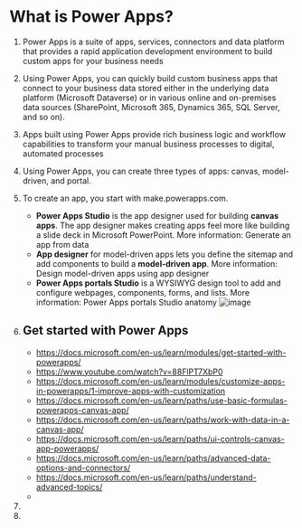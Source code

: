 # What is Power Apps?
1. Power Apps is a suite of apps, services, connectors and data platform that provides a rapid application development environment to build custom apps for your business needs
1. Using Power Apps, you can quickly build custom business apps that connect to your business data stored either in the underlying data platform (Microsoft Dataverse) or in various online and on-premises data sources (SharePoint, Microsoft 365, Dynamics 365, SQL Server, and so on).
2. Apps built using Power Apps provide rich business logic and workflow capabilities to transform your manual business processes to digital, automated processes
3. Using Power Apps, you can create three types of apps: canvas, model-driven, and portal.
4. To create an app, you start with make.powerapps.com.
    - **Power Apps Studio** is the app designer used for building **canvas apps**. The app designer makes creating apps feel more like building a slide deck in Microsoft PowerPoint. More information: Generate an app from data
    - **App designer** for model-driven apps lets you define the sitemap and add components to build a **model-driven app**. More information: Design model-driven apps using app designer
    - **Power Apps portals Studio** is a WYSIWYG design tool to add and configure webpages, components, forms, and lists. More information: Power Apps portals Studio anatomy
    ![image](https://user-images.githubusercontent.com/20516321/115822800-c53ec280-a422-11eb-921e-8594bedc495b.png)

5. ## Get started with Power Apps
    - https://docs.microsoft.com/en-us/learn/modules/get-started-with-powerapps/
    - https://www.youtube.com/watch?v=88FlPT7XbP0
    - https://docs.microsoft.com/en-us/learn/modules/customize-apps-in-powerapps/1-improve-apps-with-customization
    - https://docs.microsoft.com/en-us/learn/paths/use-basic-formulas-powerapps-canvas-app/
    - https://docs.microsoft.com/en-us/learn/paths/work-with-data-in-a-canvas-app/
    - https://docs.microsoft.com/en-us/learn/paths/ui-controls-canvas-app-powerapps/
    - https://docs.microsoft.com/en-us/learn/paths/advanced-data-options-and-connectors/
    - https://docs.microsoft.com/en-us/learn/paths/understand-advanced-topics/
    - 
1. 
7. 
